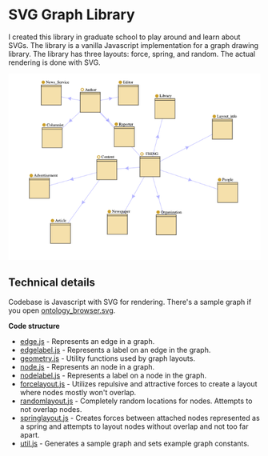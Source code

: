 # SVG Graph Library

I created this library in graduate school to play around and learn about SVGs. The library is a vanilla Javascript implementation for a graph drawing library. The library has three layouts: force, spring, and random. The actual rendering is done with SVG. 

![SVG Graph Example](/assets/svg-graph-example.png)

## Technical details

Codebase is Javascript with SVG for rendering. There's a sample graph if you open [ontology_browser.svg](https://github.com/thefalc/svg-graph-library/blob/main/ontology_browser.svg).

**Code structure**
* [edge.js](https://github.com/thefalc/svg-graph-library/blob/main/edge.js) - Represents an edge in a graph.
* [edgelabel.js](https://github.com/thefalc/svg-graph-library/blob/main/edgelabel.js) - Represents a label on an edge in the graph.
* [geometry.js](https://github.com/thefalc/svg-graph-library/blob/main/geometry.js) - Utility functions used by graph layouts.
* [node.js](https://github.com/thefalc/svg-graph-library/blob/main/node.js) - Represents an node in a graph.
* [nodelabel.js](https://github.com/thefalc/svg-graph-library/blob/main/nodelabel.js) - Represents a label on a node in the graph.
* [forcelayout.js](https://github.com/thefalc/svg-graph-library/blob/main/forcelayout.js) - Utilizes repulsive and attractive forces to create a layout where nodes mostly won't overlap.
* [randomlayout.js](https://github.com/thefalc/svg-graph-library/blob/main/randomlayout.js) - Completely random locations for nodes. Attempts to not overlap nodes.
* [springlayout.js](https://github.com/thefalc/svg-graph-library/blob/main/springlayout.js) - Creates forces between attached nodes represented as a spring and attempts to layout nodes without overlap and not too far apart.
* [util.js](https://github.com/thefalc/svg-graph-library/blob/main/util.js) - Generates a sample graph and sets example graph constants.
